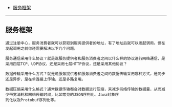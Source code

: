 
* [服务框架](#服务框架)


---


## 服务框架

    通过注册中⼼，服务消费者就可以获取到服务提供者的地址，有了地址后就可以发起调⽤。但在发起调⽤之前你还需要解决以下⼏个问题。
    
    服务通信采⽤什么协议？就是说服务提供者和服务消费者之间以什么样的协议进⾏⽹络通信，是采⽤四层TCP、UDP协议，还是采⽤七层HTTP协议，还是采⽤其他协议？

    数据传输采⽤什么⽅式？就是说服务提供者和服务消费者之间的数据传输采⽤哪种⽅式，是同步还是异步，是在单连接上传输，还是多路复⽤。
    
    数据压缩采⽤什么格式？通常数据传输都会对数据进⾏压缩，来减少⽹络传输的数据量，从⽽减少带宽消耗和⽹络传输时间，⽐如常⻅的JSON序列化、Java对象序
    列化以及Protobuf序列化等。
